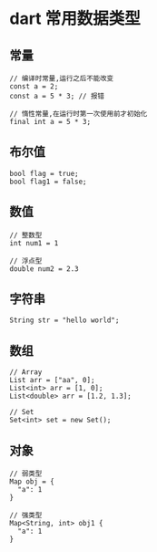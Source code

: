 # dart 常用数据类型

## 常量

```
// 编译时常量,运行之后不能改变
const a = 2;
const a = 5 * 3; // 报错

// 惰性常量,在运行时第一次使用前才初始化
final int a = 5 * 3;
```

## 布尔值

```
bool flag = true;
bool flag1 = false;
```

## 数值

```
// 整数型
int num1 = 1

// 浮点型
double num2 = 2.3
```

## 字符串

```
String str = "hello world";
```

## 数组

```
// Array
List arr = ["aa", 0];
List<int> arr = [1, 0];
List<double> arr = [1.2, 1.3];

// Set
Set<int> set = new Set();
```

## 对象

```
// 弱类型
Map obj = {
  "a": 1
}

// 强类型
Map<String, int> obj1 {
  "a": 1
}
```
